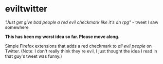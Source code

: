 # eviltwitter

*"Just get give bad people a red evil checkmark like it's an rpg"* - tweet I saw somewhere

**This has been my worst idea so far. Please move along.**

Simple Firefox extensions that adds a red checkmark to *all evil people* on Twitter. (Note: I don't really think they're evil, I just thought the idea I read in that guy's tweet was funny.)
